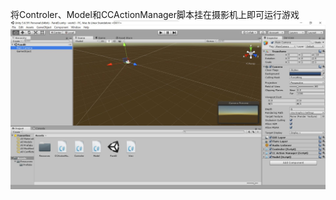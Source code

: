 将Controler、Model和CCActionManager脚本挂在摄影机上即可运行游戏
![Alt text](https://raw.githubusercontent.com/MapleLai/Homework3/master/Screenshot/unity.jpg)
